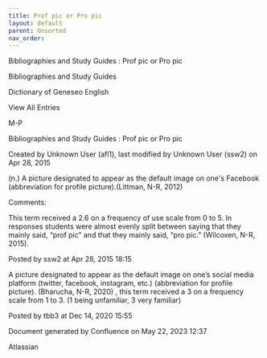 ```yaml
---
title: Prof pic or Pro pic
layout: default
parent: Unsorted
nav_order:
---
```


Bibliographies and Study Guides : Prof pic or Pro pic

Bibliographies and Study Guides

Dictionary of Geneseo English

View All Entries

M-P

Bibliographies and Study Guides : Prof pic  or  Pro pic

Created by  Unknown User (afl1), last modified by  Unknown User (ssw2) on Apr 28, 2015

(n.) A picture designated to appear as the default image on one's Facebook (abbreviation for profile picture).(Littman, N-R, 2012)

Comments:

This term received a 2.6 on a frequency of use scale from 0 to 5. In responses students were almost evenly split between saying that they mainly said, “prof pic” and that they mainly said, “pro pic.” (Wilcoxen, N-R, 2015).

Posted by ssw2 at Apr 28, 2015 18:15

A picture designated to appear as the default image on one’s social media platform (twitter, facebook, instagram, etc.) (abbreviation for profile picture). (Bharucha, N-R, 2020) , this term received a 3 on a frequency scale from 1 to 3. (1 being unfamiliar, 3 very familiar) 

Posted by tbb3 at Dec 14, 2020 15:55

Document generated by Confluence on May 22, 2023 12:37

Atlassian
